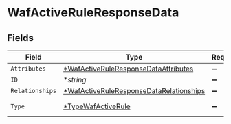 # WafActiveRuleResponseData


## Fields

| Field                                                                                                    | Type                                                                                                     | Required                                                                                                 | Description                                                                                              | Example                                                                                                  |
| -------------------------------------------------------------------------------------------------------- | -------------------------------------------------------------------------------------------------------- | -------------------------------------------------------------------------------------------------------- | -------------------------------------------------------------------------------------------------------- | -------------------------------------------------------------------------------------------------------- |
| `Attributes`                                                                                             | [*WafActiveRuleResponseDataAttributes](../../models/shared/wafactiveruleresponsedataattributes.md)       | :heavy_minus_sign:                                                                                       | N/A                                                                                                      |                                                                                                          |
| `ID`                                                                                                     | **string*                                                                                                | :heavy_minus_sign:                                                                                       | N/A                                                                                                      | 3krg2uUGZzb2W9Euo4moOR                                                                                   |
| `Relationships`                                                                                          | [*WafActiveRuleResponseDataRelationships](../../models/shared/wafactiveruleresponsedatarelationships.md) | :heavy_minus_sign:                                                                                       | N/A                                                                                                      |                                                                                                          |
| `Type`                                                                                                   | [*TypeWafActiveRule](../../models/shared/typewafactiverule.md)                                           | :heavy_minus_sign:                                                                                       | Resource type.                                                                                           |                                                                                                          |